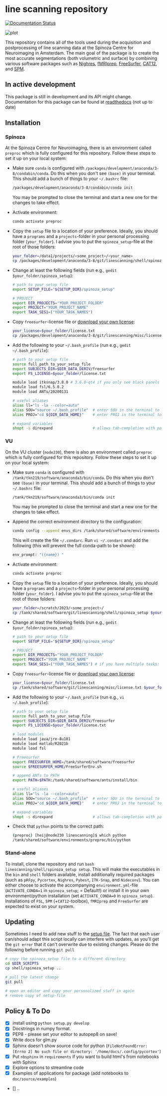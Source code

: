 # line scanning repository

[![Documentation Status](https://readthedocs.org/projects/linescanning/badge/?version=latest)](https://linescanning.readthedocs.io/en/latest/?badge=latest)

![plot](https://github.com/gjheij/linescanning/blob/docs/examples/figures/overview.png)

This repository contains all of the tools used during the acquisition and postprocessing of line scanning data at the Spinoza Centre for Neuroimaging in Amsterdam. The main goal of the package is to create the most accurate segmentations (both volumetric and surface) by combining various software packages such as [Nighres](https://github.com/nighres/nighres), [fMRIprep](https://fmriprep.org/en/stable/usage.html), [FreeSurfer](https://surfer.nmr.mgh.harvard.edu/), [CAT12](http://www.neuro.uni-jena.de/cat/index.html#DOWNLOAD), and [SPM](https://www.fil.ion.ucl.ac.uk/spm/software/spm12/). 

## In active development
This package is still in development and its API might change. Documentation for this package can be found at [readthedocs](https://linescanning.readthedocs.io/en/latest/) (not up to date)

## Installation

### Spinoza

At the Spinoza Centre for Neuroimaging, there is an environment called `preproc` which is fully configured for this repository. Follow these steps to set it up on your local system:

- Make sure `conda` is configured with `/packages/development/anaconda/3-8/condabin/conda`. Do this when you don't see `(base)` in your terminal. This should add a bunch of things to your `~/.bashrc` file:
  ```bash
  /packages/development/anaconda/3-8/condabin/conda init
  ```

  You may be prompted to close the terminal and start a new one for the changes to take effect.

- Activate environment:
  ```bash
  conda activate preproc
  ```

- Copy the `setup` file to a location of your preference. Ideally, you should have a `programs` and a `projects`-folder in your personal processing folder (`your_folder`). I advise you to put the `spinoza_setup`-file at the root of those folders:
  ```bash
  your_folder=/data1/projects/<some_project>/<your_name>
  cp /packages/development/anaconda/3-8/git/linescanning/shell/spinoza_setup $your_folder
  ```

- Change at least the following fields (run e.g., `gedit $your_folder/spinoza_setup`):
  ```bash
  # path to your setup file
  export SETUP_FILE="${SETUP_DIR}/spinoza_setup"

  # PROJECT
  export DIR_PROJECTS="YOUR_PROJECT_FOLDER"
  export PROJECT="YOUR_PROJECT_NAME"
  export TASK_SES1=("YOUR_TASK_NAMES")
  ```

- Copy `freesurfer`-license file or [download your own license](https://surfer.nmr.mgh.harvard.edu/registration.html):
  ```bash
  your_license=$your_folder/license.txt
  cp /packages/development/anaconda/3-8/git/linescanning/misc/license.txt $your_folder/license.txt
  ```

- Add the following to your `~/.bash_profile` (run e.g., `gedit ~/.bash_profile`):
  ```bash
  # path to your setup file
  source full_path_to_your_setup_file
  export SUBJECTS_DIR=$DIR_DATA_DERIV/freesurfer
  export FS_LICENSE=$your_folder/license.txt

  module load itksnap/3.8.0 # 3.6.0-qt4 if you only see black panels
  module load fsl/6.5.0.2
  module load ANTs/20200131

  # useful aliases
  alias ll="ls -la --color=auto"
  alias SOU="source ~/.bash_profile"  # enter SOU in the terminal to source the ~/.bash_profile file
  alias PROJ="cd ${DIR_DATA_HOME}"    # enter PROJ in the terminal to directly 'cd' into your project folder

  # expand variables
  shopt -s direxpand                  # allows tab-completion with paths stored in variables
  ```

### VU

On the VU cluster (`node230`), there is also an environment called `preproc` which is fully configured for this repository. Follow these steps to set it up on your local system:

- Make sure `conda` is configured with `/tank/tkn219/software/anaconda3/bin/conda`. Do this when you don't see `(base)` in your terminal. This should add a bunch of things to your `~/.bashrc` file:
  ```bash
  /tank/tkn219/software/anaconda3/bin/conda init
  ```

  You may be prompted to close the terminal and start a new one for the changes to take effect.

- Append the correct environment directory to the configuration:
  ```bash
  conda config --append envs_dirs /tank/shared/software/environments
  ```

  This will create the file `~/.condarc`. Run `vi ~/.condarc` and add the following (this will prevent the full conda-path to be shown):
  ```bash
  env_prompt: "({name}) "
  ```

- Activate environment:
  ```bash
  conda activate preproc
  ```

- Copy the `setup` file to a location of your preference. Ideally, you should have a `programs` and a `projects`-folder in your personal processing folder (`your_folder`). I advise you to put the `spinoza_setup`-file at the root of those folders:
  ```bash
  your_folder=/scratch/2023/<some_project>/
  cp /tank/shared/software/git/linescanning/shell/spinoza_setup $your_folder
  ```

- Change at least the following fields (run e.g., `gedit $your_folder/spinoza_setup`):
  ```bash
  # path to your setup file
  export SETUP_FILE="${SETUP_DIR}/spinoza_setup"

  # PROJECT
  export DIR_PROJECTS="YOUR_PROJECT_FOLDER"
  export PROJECT="YOUR_PROJECT_NAME"
  export TASK_SES1=("YOUR_TASK_NAMES") # if you have multiple tasks: ("task1" "task2") NO COMMA!!
  ```

- Copy `freesurfer`-license file or [download your own license](https://surfer.nmr.mgh.harvard.edu/registration.html):
  ```bash
  your_license=$your_folder/license.txt
  cp /tank/shared/software/git/linescanning/misc/license.txt $your_folder/license.txt
  ```

- Add the following to your `~/.bash_profile` (run e.g., `vi ~/.bash_profile`):
  ```bash
  # path to your setup file
  source full_path_to_your_setup_file
  export SUBJECTS_DIR=$DIR_DATA_DERIV/freesurfer
  export FS_LICENSE=$your_folder/license.txt

  # load modules
  module load java/jre-8u181
  module load matlab/R2021b
  module load fsl

  # Freesurfer
  export FREESURFER_HOME=/tank/shared/software/freesurfer
  source $FREESURFER_HOME/FreeSurferEnv.sh

  # append ANTs to PATH
  export PATH=$PATH:/tank/shared/software/ants/install/bin

  # useful aliases
  alias ll="ls -la --color=auto"
  alias SOU="source ~/.bash_profile"  # enter SOU in the terminal to source the ~/.bash_profile file
  alias PROJ="cd ${DIR_DATA_HOME}"    # enter PROJ in the terminal to directly 'cd' into your project folder

  # expand variables
  shopt -s direxpand                  # allows tab-completion with paths stored in variables
  ```

- Check that `python` points to the correct path:
  ```bash
  (preproc) [heij@node230 linescanning]$ which python
  /tank/shared/software/environments/preproc/bin/python
  ```

### Stand-alone
To install, clone the repository and run `bash linescanning/shell/spinoza_setup setup`. This will make the executables in the `bin` and `shell` folders available, install additionally required packages (such as `pRFpy`, `Pycortex`, `Nighres`, `Pybest`, `ITK-Snap`, and `Nideconv`). You can either choose to activate the accompanying `environment.yml`-file (`ACTIVATE_CONDA=1` in `spinoza_setup`; = Default!) or install it in your own environment/python installation (set `ACTIVATE_CONDA=0` in `spinoza_setup`). Installations of `FSL`, `SPM` (+`CAT12`-toolbox), `fMRIprep` and `FreeSurfer` are expected to exist on your system.

## Updating
Sometimes I need to add new stuff to the [setup file](https://github.com/gjheij/linescanning/blob/main/shell/spinoza_setup). The fact that each user can/should adapt this script locally can interfere with updates, as you'll get the `git error` that it can't overwrite due to existing changes. Please do the following before running `git pull`
```bash
# copy the spinoza_setup file to a different directory
cd $DIR_SCRIPTS
cp shell/spinoza_setup ..

# pull the latest change
git pull

# open an editor and copy your personalized stuff in again
# remove copy of setup-file
```

## Policy & To Do

- [x] install using `python setup.py develop`
- [x] Docstrings in numpy format.
- [x] PEP8 - please set your editor to autopep8 on save!
- [x] Write docs for glm.py
- [x] Sphinx doesn't show source code for python (`FileNotFoundError: [Errno 2] No such file or directory: '/home/docs/.config/pycortex'`)
- [x] Put `nbsphinx` in `requirements` if you want to build html's from notebooks with Sphinx
- [x] Explore options to streamline code
- [x] Examples of applications for package (add notebooks to `doc/source/examples`)
- [] ..
